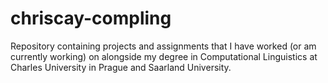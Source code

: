 # chriscay-compling
Repository containing projects and assignments that I have worked (or am currently working) on alongside my degree in Computational Linguistics at Charles University in Prague and Saarland University.
